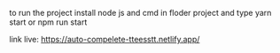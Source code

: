 to run the project install node js 
and cmd in floder project and type yarn start or npm run start


link live: https://auto-compelete-tteesstt.netlify.app/